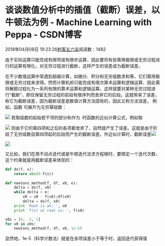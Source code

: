 # 谈谈数值分析中的插值（截断）误差，以牛顿法为例 - Machine Learning with Peppa - CSDN博客





2018年04月08日 19:23:26[刺客五六柒](https://me.csdn.net/qq_39521554)阅读数：1482








由于实际运算只能完成有限项或有限步运算，因此要将有些需用极限或无穷过程进行的运算有限化，对无穷过程进行截断，这样产生的误差成为截断误差。

在不少数值运算中常遇到超越计算，如微分、积分和无穷级数求和等，它们需用极限或无穷过程来求得。然而计算机却只能完成有限次算术运算和逻辑运算，因此需将解题过程化为一系列有限的算术运算和逻辑运算。这样就要对某种无穷过程进行“截断”，即仅保留无穷过程的前段有限序列而舍弃它的后段。这就带来了误差，称它为截断误差，因为截断误差是数值计算方法固有的，因此又称方法误差。
例如，函数 可展开为无穷幂级数：



![](https://gss1.bdstatic.com/-vo3dSag_xI4khGkpoWK1HF6hhy/baike/s%3D200/sign=d2a8da608e35e5dd942ca2df46c6a7f5/4034970a304e251f08a0decaac86c9177f3e53a8.jpg)
若取级数的起始若干项的部分和作为  时函数的近似计算公式，例如取


![](https://gss3.bdstatic.com/7Po3dSag_xI4khGkpoWK1HF6hhy/baike/s%3D95/sign=b42a8629df0735fa95f042bc9e514865/6c224f4a20a4462316c581509322720e0cf3d7f0.jpg)
则由于它的第四项和之后的各项都舍弃了，自然就产生了误差。这就是由于阶段了无穷级数自第四项起的后段而产生的截断误差。作近似计算时，截断误差![](https://gss3.bdstatic.com/7Po3dSag_xI4khGkpoWK1HF6hhy/baike/s%3D32/sign=511b4bec366d55fbc1c670246d22953d/f2deb48f8c5494ee8793282b26f5e0fe99257e4a.jpg)





![](https://gss3.bdstatic.com/-Po3dSag_xI4khGkpoWK1HF6hhy/baike/s%3D226/sign=519ce1d15c2c11dfdad1b82155276255/d8f9d72a6059252de76f3b363f9b033b5bb5b983.jpg)





又比如，我们在用不动点迭代或是牛顿迭代法求方程根时，要限定一个迭代次数，这个约束就是用截断误差来体现的：

```python
def dx(f, x):
    return abs(0-f(x))
 
def newtons_method(f, df, x0, e):
    delta = dx(f, x0)
    while delta > e:
        x0 = x0 - f(x0)/df(x0)
        delta = dx(f, x0)
    print 'Root is at: ', x0
    print 'f(x) at root is: ', f(x0)

x0s = [0, .5, 1]
for x0 in x0s:
    newtons_method(f, df, x0, 1e-5)
```

显然地，1e-5（科学计数法）就是在余项误差小于等于时，返回迭代获得值



